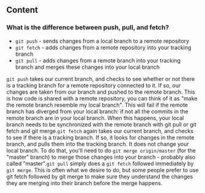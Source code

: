## Content

### What is the difference between push, pull, and fetch?

- `git push` - sends changes from a local branch to a remote repository
- `git fetch` - adds changes from a remote repository into your tracking branch
- `git pull` - adds changes from a remote branch into your tracking branch and merges these changes into your local branch

 `git push` takes our current branch, and checks to see whether or not there is a tracking branch for a remote repository connected to it. If so, our changes are taken from our branch and pushed to the remote branch. This is how code is shared with a remote repository, you can think of it as "make the remote branch resemble my local branch". This will fail if the remote branch has diverged from your local branch: if not all the commits in the remote branch are in your local branch. When this happens, your local branch needs to be synchronized with the remote branch with git pull or git fetch and git merge.`git fetch` again takes our current branch, and checks to see if there is a tracking branch. If so, it looks for changes in the remote branch, and pulls them into the tracking branch. It does not change your local branch. To do that, you'll need to do `git merge origin/master` (for the "master" branch) to merge those changes into your branch - probably also called "master".`git pull` simply does a `git fetch` followed immediately by `git merge`. This is often what we desire to do, but some people prefer to use git fetch followed by git merge to make sure they understand the changes they are merging into their branch before the merge happens.